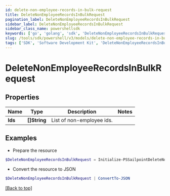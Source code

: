 ```yaml
---
id: delete-non-employee-records-in-bulk-request
title: DeleteNonEmployeeRecordsInBulkRequest
pagination_label: DeleteNonEmployeeRecordsInBulkRequest
sidebar_label: DeleteNonEmployeeRecordsInBulkRequest
sidebar_class_name: powershellsdk
keywords: ['go', 'golang', 'sdk', 'DeleteNonEmployeeRecordsInBulkRequest'] 
slug: /tools/sdk/powershell/v3/models/delete-non-employee-records-in-bulk-request
tags: ['SDK', 'Software Development Kit', 'DeleteNonEmployeeRecordsInBulkRequest']
---
```



# DeleteNonEmployeeRecordsInBulkRequest

## Properties

Name | Type | Description | Notes
------------ | ------------- | ------------- | -------------
**Ids** |  **[]String** | List of non-employee ids. | 

## Examples

- Prepare the resource
```powershell
$DeleteNonEmployeeRecordsInBulkRequest = Initialize-PSSailpointDeleteNonEmployeeRecordsInBulkRequest  -Ids [2b838de9-db9b-abcf-e646-d4f274ad4238, 2d838de9-db9b-abcf-e646-d4f274ad4238]
```

- Convert the resource to JSON
```powershell
$DeleteNonEmployeeRecordsInBulkRequest | ConvertTo-JSON
```


[[Back to top]](#) 


